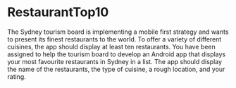 # RestaurantTop10
The Sydney tourism board is implementing a mobile first strategy and wants to present its finest restaurants to the world. To offer a variety of different cuisines, the app should display at least ten restaurants. You have been assigned to help the tourism board to develop an Android app that displays your most favourite restaurants in Sydney in a list. The app should display the name of the restaurants, the type of cuisine, a rough location, and your rating.
